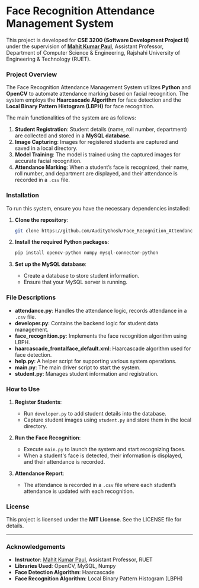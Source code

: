 # Face Recognition Attendance Management System

This project is developed for **CSE 3200 (Software Development Project II)** under the supervision of **[Mahit Kumar Paul](https://www.ruet.ac.bd/mahitcse)**, Assistant Professor, Department of Computer Science & Engineering, Rajshahi University of Engineering & Technology (RUET).

### Project Overview

The Face Recognition Attendance Management System utilizes **Python** and **OpenCV** to automate attendance marking based on facial recognition. The system employs the **Haarcascade Algorithm** for face detection and the **Local Binary Pattern Histogram (LBPH)** for face recognition. 

The main functionalities of the system are as follows:
1. **Student Registration**: Student details (name, roll number, department) are collected and stored in a **MySQL database**.
2. **Image Capturing**: Images for registered students are captured and saved in a local directory.
3. **Model Training**: The model is trained using the captured images for accurate facial recognition.
4. **Attendance Marking**: When a student’s face is recognized, their name, roll number, and department are displayed, and their attendance is recorded in a `.csv` file.

### Installation

To run this system, ensure you have the necessary dependencies installed:

1. **Clone the repository**:

    ```bash
    git clone https://github.com/AudityGhosh/Face_Recognition_Attendance_Management_System.git
    ```

2. **Install the required Python packages**:

    ```bash
    pip install opencv-python numpy mysql-connector-python
    ```

3. **Set up the MySQL database**:
   - Create a database to store student information.
   - Ensure that your MySQL server is running.

### File Descriptions

- **attendance.py**: Handles the attendance logic, records attendance in a `.csv` file.
- **developer.py**: Contains the backend logic for student data management.
- **face_recognition.py**: Implements the face recognition algorithm using LBPH.
- **haarcascade_frontalface_default.xml**: Haarcascade algorithm used for face detection.
- **help.py**: A helper script for supporting various system operations.
- **main.py**: The main driver script to start the system.
- **student.py**: Manages student information and registration.

### How to Use

1. **Register Students**: 
   - Run `developer.py` to add student details into the database.
   - Capture student images using `student.py` and store them in the local directory.

2. **Run the Face Recognition**:
   - Execute `main.py` to launch the system and start recognizing faces.
   - When a student's face is detected, their information is displayed, and their attendance is recorded.

3. **Attendance Report**: 
   - The attendance is recorded in a `.csv` file where each student’s attendance is updated with each recognition.

### License

This project is licensed under the **MIT License**. See the LICENSE file for details.

---

### Acknowledgements

- **Instructor**: [Mahit Kumar Paul](https://www.ruet.ac.bd/mahitcse), Assistant Professor, RUET
- **Libraries Used**: OpenCV, MySQL, Numpy
- **Face Detection Algorithm**: Haarcascade
- **Face Recognition Algorithm**: Local Binary Pattern Histogram (LBPH)
